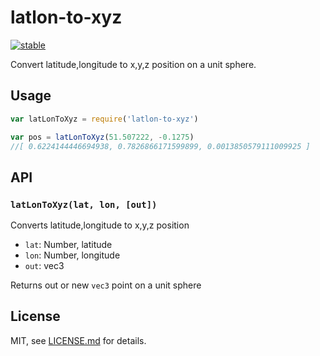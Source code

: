 # latlon-to-xyz

[![stable](http://badges.github.io/stability-badges/dist/stable.svg)](http://github.com/badges/stability-badges)

Convert latitude,longitude to x,y,z position on a unit sphere.

## Usage

```javascript
var latLonToXyz = require('latlon-to-xyz')

var pos = latLonToXyz(51.507222, -0.1275)
//[ 0.6224144446694938, 0.7826866171599899, 0.0013850579111009925 ]
```

## API

### `latLonToXyz(lat, lon, [out])`

Converts latitude,longitude to x,y,z position

- `lat`: Number, latitude
- `lon`: Number, longitude
- `out`: vec3

Returns out or new `vec3` point on a unit sphere

## License

MIT, see [LICENSE.md](http://github.com/vorg/latlon-to-xyz/blob/master/LICENSE.md) for details.
